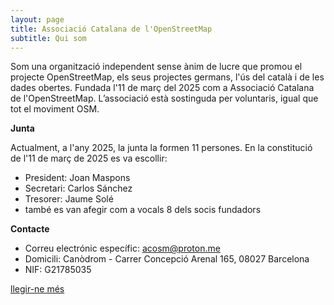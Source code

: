```yaml
---
layout: page
title: Associació Catalana de l'OpenStreetMap
subtitle: Qui som
---
```


Som una organització independent sense ànim de lucre que promou el projecte OpenStreetMap, els seus projectes germans, l'ús del català i de les dades obertes. 
Fundada l'11 de març del 2025 com a Associació Catalana de l'OpenStreetMap. L’associació està sostinguda per voluntaris, igual que tot el moviment OSM.

**Junta**

Actualment, a l'any 2025, la junta la formen 11 persones. En la constitució de l'11 de març de 2025 es va escollir:
- President: Joan Maspons
- Secretari: Carlos Sánchez
- Tresorer: Jaume Solé
- també es van afegir com a vocals 8 dels socis fundadors

**Contacte**
- Correu electrónic específic: acosm@proton.me
- Domicili: Canòdrom - Carrer Concepció Arenal 165, 08027 Barcelona
- NIF: G21785035

[llegir-ne més](https://wiki.openstreetmap.org/wiki/WikiProject_Catalan) 
